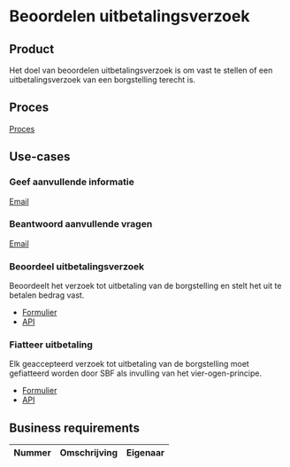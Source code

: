 # Beoordelen uitbetalingsverzoek

## Product

Het doel van beoordelen uitbetalingsverzoek is om vast te stellen of een uitbetalingsverzoek van een borgstelling terecht is.

<!-- einde -->

## Proces

[Proces](proces.bpmn)

## Use-cases

### Geef aanvullende informatie

[Email](geef-aanvullende-informatie.email.md)

### Beantwoord aanvullende vragen

[Email](beantwoord-aanvullende-vragen.email.md)

### Beoordeel uitbetalingsverzoek

Beoordeelt het verzoek tot uitbetaling van de borgstelling en stelt het uit te betalen bedrag vast.

* [Formulier](beoordeel-uitbetaling-verzoek.user-task.yml)
* [API](beoordeel-uitbetaling-verzoek.openapi.yml)

### Fiatteer uitbetaling

Elk geaccepteerd verzoek tot uitbetaling van de borgstelling moet gefiatteerd worden door SBF als invulling van het vier-ogen-principe.

* [Formulier](../020_beoordelen-uitbetalingsverzoek-uitgebreid/fiatteer-uitbetaling.user-task.yml)
* [API](../020_beoordelen-uitbetalingsverzoek-uitgebreid/fiatteer-uitbetaling.openapi.yml)

## Business requirements

| Nummer | Omschrijving                         | Eigenaar                  |
| -------| ------------------------------------ | ------------------------- |
